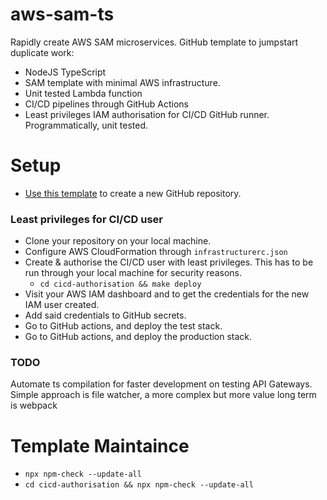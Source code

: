 #  aws-sam-ts

Rapidly create AWS SAM microservices. GitHub template to jumpstart duplicate work:
- NodeJS TypeScript
- SAM template with minimal AWS infrastructure.
- Unit tested Lambda function
- CI/CD pipelines through GitHub Actions
- Least privileges IAM authorisation for CI/CD GitHub runner. Programmatically, unit tested.

# Setup
- [Use this template][use_this_template] to create a new GitHub repository.

### Least privileges for CI/CD user 
- Clone your repository on your local machine.
- Configure AWS CloudFormation through `infrastructurerc.json`
- Create & authorise the CI/CD user with least privileges. This has to be run through your local machine for security reasons.
  - `cd cicd-authorisation && make deploy`
- Visit your AWS IAM dashboard and to get the credentials for the new IAM user created.
- Add said credentials to GitHub secrets.
- Go to GitHub actions, and deploy the test stack.
- Go to GitHub actions, and deploy the production stack.
 
### TODO
Automate ts compilation for faster development on testing API Gateways. Simple approach is file watcher, a more complex but more value long term is webpack

# Template Maintaince
- `npx npm-check --update-all`
- `cd cicd-authorisation && npx npm-check --update-all`

[use_this_template]: https://github.com/rdok/aws-sam-ts/generate
